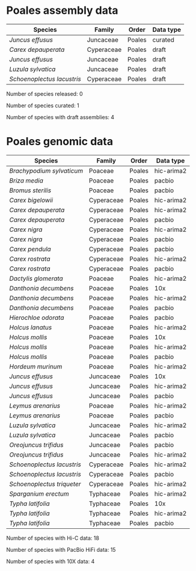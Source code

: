 # Poales assembly data

| Species | Family | Order | Data type |
| -- | --- | --- | --- |
| *Juncus effusus* | Juncaceae | Poales | curated |
| *Carex depauperata* | Cyperaceae | Poales | draft |
| *Juncus effusus* | Juncaceae | Poales | draft |
| *Luzula sylvatica* | Juncaceae | Poales | draft |
| *Schoenoplectus lacustris* | Cyperaceae | Poales | draft |

Number of species released: 0

Number of species curated: 1

Number of species with draft assemblies: 4

# Poales genomic data

| Species | Family | Order | Data type |
| -- | --- | --- | --- |
| *Brachypodium sylvaticum* | Poaceae | Poales | hic-arima2 |
| *Briza media* | Poaceae | Poales | pacbio |
| *Bromus sterilis* | Poaceae | Poales | pacbio |
| *Carex bigelowii* | Cyperaceae | Poales | hic-arima2 |
| *Carex depauperata* | Cyperaceae | Poales | hic-arima2 |
| *Carex depauperata* | Cyperaceae | Poales | pacbio |
| *Carex nigra* | Cyperaceae | Poales | hic-arima2 |
| *Carex nigra* | Cyperaceae | Poales | pacbio |
| *Carex pendula* | Cyperaceae | Poales | pacbio |
| *Carex rostrata* | Cyperaceae | Poales | hic-arima2 |
| *Carex rostrata* | Cyperaceae | Poales | pacbio |
| *Dactylis glomerata* | Poaceae | Poales | hic-arima2 |
| *Danthonia decumbens* | Poaceae | Poales | 10x |
| *Danthonia decumbens* | Poaceae | Poales | hic-arima2 |
| *Danthonia decumbens* | Poaceae | Poales | pacbio |
| *Hierochloe odorata* | Poaceae | Poales | pacbio |
| *Holcus lanatus* | Poaceae | Poales | hic-arima2 |
| *Holcus mollis* | Poaceae | Poales | 10x |
| *Holcus mollis* | Poaceae | Poales | hic-arima2 |
| *Holcus mollis* | Poaceae | Poales | pacbio |
| *Hordeum murinum* | Poaceae | Poales | hic-arima2 |
| *Juncus effusus* | Juncaceae | Poales | 10x |
| *Juncus effusus* | Juncaceae | Poales | hic-arima2 |
| *Juncus effusus* | Juncaceae | Poales | pacbio |
| *Leymus arenarius* | Poaceae | Poales | hic-arima2 |
| *Leymus arenarius* | Poaceae | Poales | pacbio |
| *Luzula sylvatica* | Juncaceae | Poales | hic-arima2 |
| *Luzula sylvatica* | Juncaceae | Poales | pacbio |
| *Oreojuncus trifidus* | Juncaceae | Poales | pacbio |
| *Oreojuncus trifidus* | Juncaceae | Poales | hic-arima2 |
| *Schoenoplectus lacustris* | Cyperaceae | Poales | hic-arima2 |
| *Schoenoplectus lacustris* | Cyperaceae | Poales | pacbio |
| *Schoenoplectus triqueter* | Cyperaceae | Poales | hic-arima2 |
| *Sparganium erectum* | Typhaceae | Poales | hic-arima2 |
| *Typha latifolia* | Typhaceae | Poales | 10x |
| *Typha latifolia* | Typhaceae | Poales | hic-arima2 |
| *Typha latifolia* | Typhaceae | Poales | pacbio |

Number of species with Hi-C data: 18

Number of species with PacBio HiFi data: 15

Number of species with 10X data: 4
